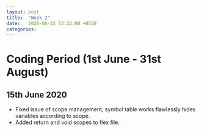 ```yaml
---
layout: post
title:  "Week 2"
date:   2020-06-22 13:22:00 +0530
categories:
---
```


# Coding Period (1st June - 31st August)

## 15th June 2020

* Fixed issue of scope management, symbol table works flawlessly hides variables according to scope.
* Added return and void scopes to flex file.
